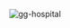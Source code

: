 ![gg-hospital](https://github.com/anishkorah22/GG-Hospital/assets/100036415/44b52202-ba73-4ef7-aa16-26efc2623be5)
